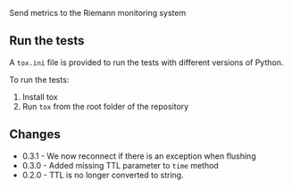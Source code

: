 Send metrics to the Riemann monitoring system

## Run the tests

A `tox.ini` file is provided to run the tests with different versions of
Python.

To run the tests:

1. Install tox
2. Run `tox` from the root folder of the repository


## Changes

* 0.3.1 - We now reconnect if there is an exception when flushing
* 0.3.0 - Added missing TTL parameter to `time` method
* 0.2.0 - TTL is no longer converted to string.
